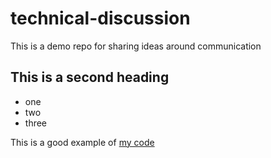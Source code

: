 # technical-discussion
This is a demo repo for sharing ideas around communication


## This is a second heading

* one
* two
* three

This is a good example of [my code](https://gist.github.com/yasuhidekajitani/b3fc10487eb7e8d354961162484675f0)
